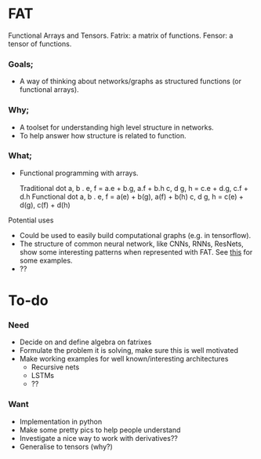 # FAT

Functional Arrays and Tensors. 
Fatrix: a matrix of functions.
Fensor: a tensor of functions.

### Goals;
* A way of thinking about networks/graphs as structured functions (or functional arrays).

### Why;
* A toolset for understanding high level structure in networks. 
* To help answer how structure is related to function.

### What;
* Functional programming with arrays.

    Traditional dot
    a, b  .  e,  f   =  a.e + b.g, a.f + b.h
    c, d     g,  h   =  c.e + d.g, c.f + d.h
    Functional dot
    a, b  .  e,  f   =  a(e) + b(g), a(f) + b(h)
    c, d     g,  h   =  c(e) + d(g), c(f) + d(h)
    
Potential uses
* Could be used to easily build computational graphs (e.g. in tensorflow).
* The structure of common neural network, like CNNs, RNNs, ResNets, show some interesting patterns when represented with FAT. See [this]() for some examples.
* ?? 

# To-do
### Need
* Decide on and define algebra on fatrixes
* Formulate the problem it is solving, make sure this is well motivated
* Make working examples for well known/interesting architectures
    * Recursive nets
    * LSTMs
    * ??

### Want
* Implementation in python
* Make some pretty pics to help people understand
* Investigate a nice way to work with derivatives??
* Generalise to tensors (why?)